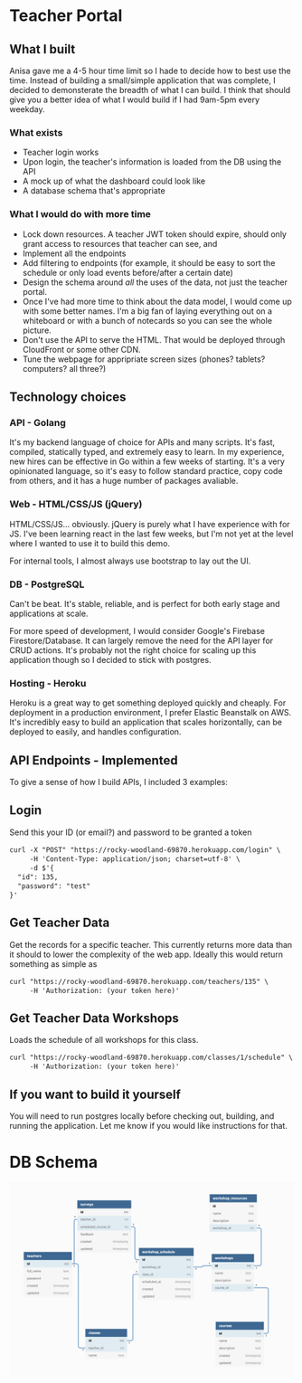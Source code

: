 # Teacher Portal

## What I built
Anisa gave me a 4-5 hour time limit so I hade to decide how to best use the time. Instead of building a small/simple application that was complete, I decided to demonsterate the breadth of what I can build. I think that should give you a better idea of what I would build if I had 9am-5pm every weekday.

### What exists
- Teacher login works
- Upon login, the teacher's information is loaded from the DB using the API
- A mock up of what the dashboard could look like
- A database schema that's appropriate



### What I would do with more time
- Lock down resources. A teacher JWT token should expire, should only grant access to resources that teacher can see, and 
- Implement all the endpoints
- Add filtering to endpoints (for example, it should be easy to sort the schedule or only load events before/after a certain date)
- Design the schema around _all_ the uses of the data, not just the teacher portal.
- Once I've had more time to think about the data model, I would come up with some better names. I'm a big fan of laying everything out on a whiteboard or with a bunch of notecards so you can see the whole picture.
- Don't use the API to serve the HTML. That would be deployed through CloudFront or some other CDN.
- Tune the webpage for appripriate screen sizes (phones? tablets? computers? all three?)




## Technology choices
### API - Golang
It's my backend language of choice for APIs and many scripts. It's fast, compiled, statically typed, and extremely easy to learn. In my experience, new hires can be effective in Go within a few weeks of starting. It's a very opinionated language, so it's easy to follow standard practice, copy code from others, and it has a huge number of packages avaliable.

### Web - HTML/CSS/JS (jQuery)
HTML/CSS/JS... obviously. jQuery is purely what I have experience with for JS. I've been learning react in the last few weeks, but I'm not yet at the level where I wanted to use it to build this demo.

For internal tools, I almost always use bootstrap to lay out the UI.

### DB - PostgreSQL
Can't be beat. It's stable, reliable, and is perfect for both early stage and applications at scale.

For more speed of development, I would consider Google's Firebase Firestore/Database. It can largely remove the need for the API layer for CRUD actions. It's probably not the right choice for scaling up this application though so I decided to stick with postgres.

### Hosting - Heroku
Heroku is a great way to get something deployed quickly and cheaply. For deployment in a production environment, I prefer Elastic Beanstalk on AWS. It's incredibly easy to build an application that scales horizontally, can be deployed to easily, and handles configuration.



## API Endpoints - Implemented
To give a sense of how I build APIs, I included 3 examples:

## Login
Send this your ID (or email?) and password to be granted a token

```
curl -X "POST" "https://rocky-woodland-69870.herokuapp.com/login" \
     -H 'Content-Type: application/json; charset=utf-8' \
     -d $'{
  "id": 135,
  "password": "test"
}'
```


## Get Teacher Data
Get the records for a specific teacher. This currently returns more data than it should to lower the complexity of the web app. Ideally this would return something as simple as 

```
curl "https://rocky-woodland-69870.herokuapp.com/teachers/135" \
     -H 'Authorization: (your token here)'
```



## Get Teacher Data Workshops
Loads the schedule of all workshops for this class.

```
curl "https://rocky-woodland-69870.herokuapp.com/classes/1/schedule" \
     -H 'Authorization: (your token here)'
```





## If you want to build it yourself
You will need to run postgres locally before checking out, building, and running the application. Let me know if you would like instructions for that.

# DB Schema
![db schema](db-diagram.png)
